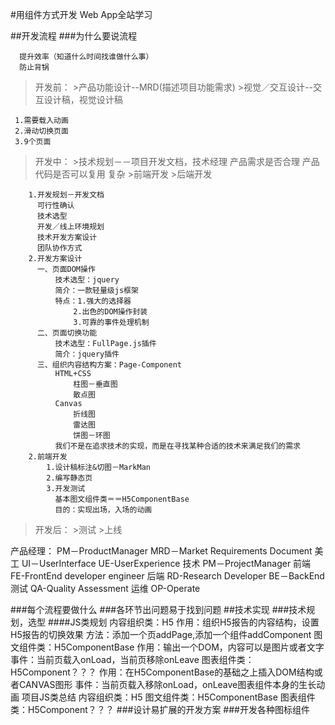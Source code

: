 #用组件方式开发 Web App全站学习

##开发流程
###为什么要说流程
  
      提升效率（知道什么时间找谁做什么事）
      防止背锅
      
  >开发前：
      >产品功能设计--MRD(描述项目功能需求)
      >视觉／交互设计--交互设计稿，视觉设计稿

     1.需要载入动画
     2.滑动切换页面
     3.9个页面
  >开发中：
      >技术规划－－项目开发文档，技术经理
          产品需求是否合理
          产品代码是否可以复用
          复杂
      >前端开发
      >后端开发

        1.开发规划－开发文档
          可行性确认
          技术选型
          开发／线上环境规划
          技术开发方案设计
          团队协作方式
        2.开发方案设计
          一、页面DOM操作
              技术选型：jquery
              简介：一款轻量级js框架
              特点：1.强大的选择器
                  2.出色的DOM操作封装
                  3.可靠的事件处理机制
          二、页面切换功能
              技术选型：FullPage.js插件
              简介：jquery插件
          三、组织内容结构方案：Page-Component
              HTML+CSS
                  柱图－垂直图
                  散点图
              Canvas
                  折线图
                  雷达图
                  饼图－环图
              我们不是在追求技术的实现，而是在寻找某种合适的技术来满足我们的需求
        2.前端开发
            1.设计稿标注&切图－MarkMan
            2.编写静态页
            3.开发测试
              基本图文组件类＝＝H5ComponentBase
              目的：实现出场，入场的动画
  >开发后：
      >测试
      >上线

产品经理：
    PM－ProductManager
    MRD－Market Requirements Document
美工
    UI－UserInterface
    UE-UserExperience
技术
    PM－ProjectManager
前端
    FE-FrontEnd developer engineer
后端
    RD-Research Developer
    BE－BackEnd
测试
    QA-Quality Assessment
运维
    OP-Operate

###每个流程要做什么
###各环节出问题易于找到问题
##技术实现
###技术规划，选型
####JS类规划
  内容组织类：H5
    作用：组织H5报告的内容结构，设置H5报告的切换效果
    方法：添加一个页addPage,添加一个组件addComponent
  图文组件类：H5ComponentBase
    作用：输出一个DOM，内容可以是图片或者文字
    事件：当前页载入onLoad，当前页移除onLeave
  图表组件类：H5Component？？？
    作用：在H5ComponentBase的基础之上插入DOM结构或者CANVAS图形
    事件：当前页载入移除onLoad，onLeave图表组件本身的生长动画
  项目JS类总结
    内容组织类：H5
    图文组件类：H5ComponentBase
    图表组件类：H5Component？？？
###设计易扩展的开发方案
###开发各种图标组件


